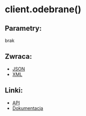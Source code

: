 # client.odebrane()

## Parametry:
brak

## Zwraca:
- [JSON](json/odebrane.json)
- [XML](xml/odebrane.xml)

## Linki:
- [API](https://iuczniowie.pe.szczecin.pl/mod_komunikator/WS_wiadomosci.asmx/PobierzListeWiadomosci)
- [Dokumentacja](https://iuczniowie.pe.szczecin.pl/mod_komunikator/WS_wiadomosci.asmx)
